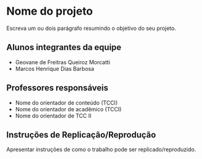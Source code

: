 # Nome do projeto

Escreva um ou dois  parágrafo resumindo o objetivo do seu projeto.

## Alunos integrantes da equipe

* Geovane de Freitras Queiroz Morcatti 
* Marcos Henrique Dias Barbosa

## Professores responsáveis

* Nome do orientador de conteúdo (TCCI)
* Nome do orientador de acadêmico (TCCI)
* Nome do orientador de TCC II

## Instruções de Replicação/Reprodução

Apresentar instruções de como o trabalho pode ser replicado/reproduzido.
